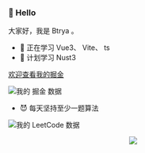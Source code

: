 ### 👋 Hello 

大家好，我是 Btrya 。

- 🌱 正在学习 Vue3、 Vite、 ts
- 🤔 计划学习 Nust3

[欢迎查看我的掘金](https://juejin.cn/user/1591748568048941)

![我的 掘金 数据](https://stats.justsong.cn/api/juejin?id=1591748568048941)

- 😈 每天坚持至少一题算法

![我的 LeetCode 数据](https://stats.justsong.cn/api/leetcode/?username=btrya&theme=dark)

<div align="center"> <img src="https://github-readme-stats.vercel.app/api/top-langs/?username=Btrya&hide_title=true&hide_border=true&layout=compact&langs_count=6&text_color=000&icon_color=fff&bg_color=0,52fa5a,4dfcff,c64dff&theme=graywhite" /> </div>
